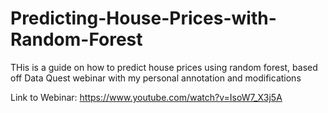 # Predicting-House-Prices-with-Random-Forest
THis is a guide on how to predict house prices using random forest, based off Data Quest webinar with my personal annotation and modifications

Link to Webinar: https://www.youtube.com/watch?v=IsoW7_X3j5A
